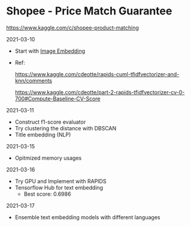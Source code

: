 # Shopee - Price Match Guarantee 

https://www.kaggle.com/c/shopee-product-matching

2021-03-10

- Start with [Image Embedding](https://rom1504.medium.com/image-embeddings-ed1b194d113e) 

- Ref:

   https://www.kaggle.com/cdeotte/rapids-cuml-tfidfvectorizer-and-knn/comments

  https://www.kaggle.com/cdeotte/part-2-rapids-tfidfvectorizer-cv-0-700#Compute-Baseline-CV-Score

2021-03-11

- Construct f1-score evaluator
- Try clustering the distance with DBSCAN
- Title embedding (NLP)

2021-03-15

- Opitmized memory usages

2021-03-16

- Try GPU and Implement with RAPIDS
- Tensorflow Hub for text embedding
  - Best score: 0.6986

2021-03-17

- Ensemble text embedding models with different languages